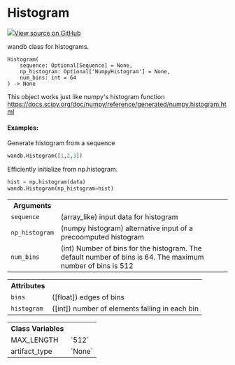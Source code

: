 # Histogram

<!-- Insert buttons and diff -->


[![](https://www.tensorflow.org/images/GitHub-Mark-32px.png)View source on GitHub](https://www.github.com/wandb/client/tree/master/wandb/sdk/data_types.py#L210-L286)




wandb class for histograms.

<pre><code>Histogram(
    sequence: Optional[Sequence] = None,
    np_histogram: Optional['NumpyHistogram'] = None,
    num_bins: int = 64
) -> None</code></pre>



<!-- Placeholder for "Used in" -->

This object works just like numpy's histogram function
https://docs.scipy.org/doc/numpy/reference/generated/numpy.histogram.html

#### Examples:

Generate histogram from a sequence
```python
wandb.Histogram([1,2,3])
```

Efficiently initialize from np.histogram.
```python
hist = np.histogram(data)
wandb.Histogram(np_histogram=hist)
```



<!-- Tabular view -->
<table>
<tr><th>Arguments</th></tr>

<tr>
<td>
<code>sequence</code>
</td>
<td>
(array_like) input data for histogram
</td>
</tr><tr>
<td>
<code>np_histogram</code>
</td>
<td>
(numpy histogram) alternative input of a precoomputed histogram
</td>
</tr><tr>
<td>
<code>num_bins</code>
</td>
<td>
(int) Number of bins for the histogram.  The default number of bins
is 64.  The maximum number of bins is 512
</td>
</tr>
</table>





<!-- Tabular view -->
<table>
<tr><th>Attributes</th></tr>

<tr>
<td>
<code>bins</code>
</td>
<td>
([float]) edges of bins
</td>
</tr><tr>
<td>
<code>histogram</code>
</td>
<td>
([int]) number of elements falling in each bin
</td>
</tr>
</table>





<!-- Tabular view -->
<table>
<tr><th>Class Variables</th></tr>

<tr>
<td>
MAX_LENGTH<a id="MAX_LENGTH"></a>
</td>
<td>
`512`
</td>
</tr><tr>
<td>
artifact_type<a id="artifact_type"></a>
</td>
<td>
`None`
</td>
</tr>
</table>

